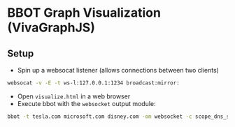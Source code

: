 # BBOT Graph Visualization (VivaGraphJS)

## Setup

- Spin up a websocat listener (allows connections between two clients)
~~~bash
websocat -v -E -t ws-l:127.0.0.1:1234 broadcast:mirror:
~~~
- Open `visualize.html` in a web browser
- Execute bbot with the `websocket` output module:
~~~bash
bbot -t tesla.com microsoft.com disney.com -om websocket -c scope_dns_search_distance=10 scope_report_distance=10 output_modules.websocket.url=ws://127.0.0.1:1234
~~~
